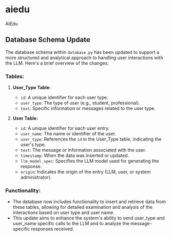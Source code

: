 # aiedu
AIEdu
## Database Schema Update
The database schema within `database.py` has been updated to support a more structured and analytical approach to handling user interactions with the LLM. Here's a brief overview of the changes:

### Tables:
1. **User_Type Table:**
   - `id`: A unique identifier for each user type.
   - `user_type`: The type of user (e.g., student, professional).
   - `text`: Specific information or messages related to the user type.

2. **User Table:**
   - `id`: A unique identifier for each user entry.
   - `user_name`: The name or identifier of the user.
   - `user_type`: References the `id` in the User_Type table, indicating the user's type.
   - `text`: The message or information associated with the user.
   - `timestamp`: When the data was inserted or updated.
   - `llm_model_spec`: Specifies the LLM model used for generating the response.
   - `origin`: Indicates the origin of the entry (LLM, user, or system administrator).

### Functionality:
- The database now includes functionality to insert and retrieve data from these tables, allowing for detailed examination and analysis of the interactions based on user type and user name.
- This update aims to enhance the system's ability to send user_type and user_name specific calls to the LLM and to analyze the message-specific responses received.

